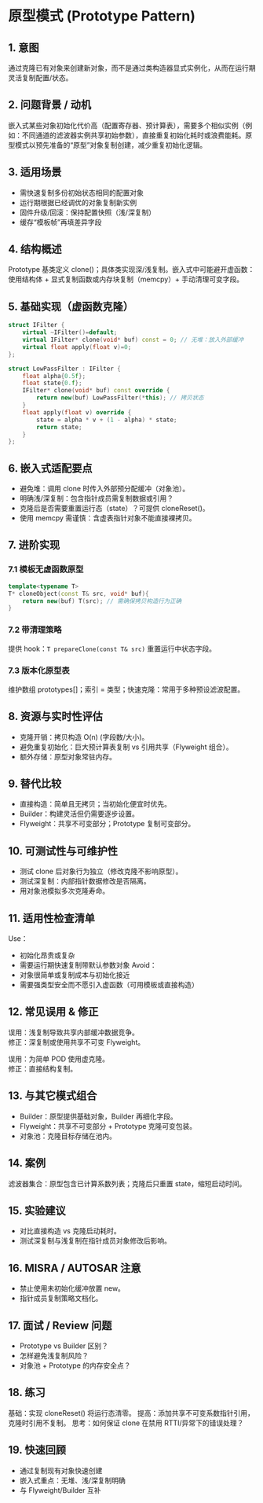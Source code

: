# 原型模式 (Prototype Pattern)

## 1. 意图
通过克隆已有对象来创建新对象，而不是通过类构造器显式实例化，从而在运行期灵活复制配置/状态。

## 2. 问题背景 / 动机
嵌入式某些对象初始化代价高（配置寄存器、预计算表），需要多个相似实例（例如：不同通道的滤波器实例共享初始参数），直接重复初始化耗时或浪费能耗。原型模式以预先准备的“原型”对象复制创建，减少重复初始化逻辑。

## 3. 适用场景
- 需快速复制多份初始状态相同的配置对象
- 运行期根据已经调优的对象复制新实例
- 固件升级/回滚：保持配置快照（浅/深复制）
- 缓存“模板帧”再填差异字段

## 4. 结构概述
Prototype 基类定义 clone()；具体类实现深/浅复制。嵌入式中可能避开虚函数：使用结构体 + 显式复制函数或内存块复制（memcpy）+ 手动清理可变字段。

## 5. 基础实现（虚函数克隆）
```cpp
struct IFilter {
    virtual ~IFilter()=default;
    virtual IFilter* clone(void* buf) const = 0; // 无堆：放入外部缓冲
    virtual float apply(float v)=0;
};

struct LowPassFilter : IFilter {
    float alpha{0.5f};
    float state{0.f};
    IFilter* clone(void* buf) const override {
        return new(buf) LowPassFilter(*this); // 拷贝状态
    }
    float apply(float v) override {
        state = alpha * v + (1 - alpha) * state;
        return state;
    }
};
```

## 6. 嵌入式适配要点
- 避免堆：调用 clone 时传入外部预分配缓冲（对象池）。
- 明确浅/深复制：包含指针成员需复制数据或引用？
- 克隆后是否需要重置运行态（state）？可提供 cloneReset()。
- 使用 memcpy 需谨慎：含虚表指针对象不能直接裸拷贝。

## 7. 进阶实现
### 7.1 模板无虚函数原型
```cpp
template<typename T>
T* cloneObject(const T& src, void* buf){
    return new(buf) T(src); // 需确保拷贝构造行为正确
}
```
### 7.2 带清理策略
提供 hook：`T prepareClone(const T& src)` 重置运行中状态字段。

### 7.3 版本化原型表
维护数组 prototypes[]；索引 = 类型；快速克隆：常用于多种预设滤波配置。

## 8. 资源与实时性评估
- 克隆开销：拷贝构造 O(n) (字段数/大小)。
- 避免重复初始化：巨大预计算表复制 vs 引用共享（Flyweight 组合）。
- 额外存储：原型对象常驻内存。

## 9. 替代比较
- 直接构造：简单且无拷贝；当初始化便宜时优先。
- Builder：构建灵活但仍需要逐步设置。
- Flyweight：共享不可变部分；Prototype 复制可变部分。

## 10. 可测试性与可维护性
- 测试 clone 后对象行为独立（修改克隆不影响原型）。
- 测试深复制：内部指针数据修改是否隔离。
- 用对象池模拟多次克隆寿命。

## 11. 适用性检查清单
Use：
- 初始化昂贵或复杂
- 需要运行期快速复制带默认参数对象
Avoid：
- 对象很简单或复制成本与初始化接近
- 需要强类型安全而不愿引入虚函数（可用模板或直接构造）

## 12. 常见误用 & 修正
误用：浅复制导致共享内部缓冲数据竞争。  
修正：深复制或使用共享不可变 Flyweight。

误用：为简单 POD 使用虚克隆。  
修正：直接结构复制。

## 13. 与其它模式组合
- Builder：原型提供基础对象，Builder 再细化字段。
- Flyweight：共享不可变部分 + Prototype 克隆可变包装。
- 对象池：克隆目标存储在池内。

## 14. 案例
滤波器集合：原型包含已计算系数列表；克隆后只重置 state，缩短启动时间。

## 15. 实验建议
- 对比直接构造 vs 克隆启动耗时。
- 测试深复制与浅复制在指针成员对象修改后影响。

## 16. MISRA / AUTOSAR 注意
- 禁止使用未初始化缓冲放置 new。
- 指针成员复制策略文档化。

## 17. 面试 / Review 问题
- Prototype vs Builder 区别？
- 怎样避免浅复制风险？
- 对象池 + Prototype 的内存安全点？

## 18. 练习
基础：实现 cloneReset() 将运行态清零。
提高：添加共享不可变系数指针引用，克隆时引用不复制。
思考：如何保证 clone 在禁用 RTTI/异常下的错误处理？

## 19. 快速回顾
- 通过复制现有对象快速创建
- 嵌入式重点：无堆、浅/深复制明确
- 与 Flyweight/Builder 互补
